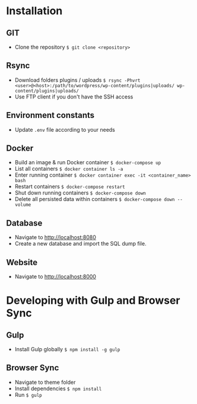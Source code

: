 # Installation

## GIT
- Clone the repository `$ git clone <repository>`

## Rsync
- Download folders plugins / uploads `$ rsync -Phvrt <user>@<host>:/path/to/wordpress/wp-content/plugins|uploads/ wp-content/plugins|uploads/`
- Use FTP client if you don't have the SSH access

## Environment constants
- Update `.env` file according to your needs

## Docker
- Build an image & run Docker container `$ docker-compose up`
- List all containers `$ docker container ls -a`
- Enter running container `$ docker container exec -it <container_name> bash`
- Restart containers `$ docker-compose restart`
- Shut down running containers `$ docker-compose down`
- Delete all persisted data within containers `$ docker-compose down --volume`

## Database
- Navigate to [http://localhost:8080](http://localhost:8080)
- Create a new database and import the SQL dump file.

## Website
- Navigate to [http://localhost:8000](http://localhost:8000)

# Developing with Gulp and Browser Sync

## Gulp
- Install Gulp globally `$ npm install -g gulp`

## Browser Sync
- Navigate to theme folder
- Install dependencies `$ npm install`
- Run `$ gulp`
